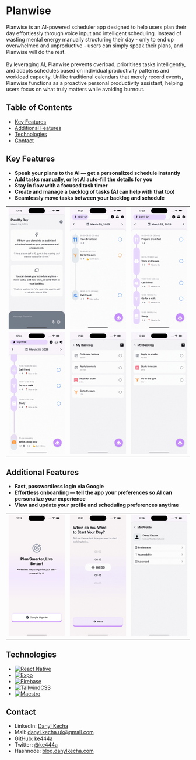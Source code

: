 # Planwise

Planwise is an AI-powered scheduler app designed to help users plan their day effortlessly through voice input and intelligent scheduling. Instead of wasting mental energy manually structuring their day - only to end up overwhelmed and unproductive - users can simply speak their plans, and Planwise will do the rest.
<br /><br />
By leveraging AI, Planwise prevents overload, prioritises tasks intelligently, and adapts schedules based on individual productivity patterns and workload capacity. Unlike traditional calendars that merely record events, Planwise functions as a proactive personal productivity assistant, helping users focus on what truly matters while avoiding burnout.

## Table of Contents
-   [Key Features](#key-features)
-   [Additional Features](#additional-features)
-   [Technologies](#technologies)
-   [Contact](#contact)

## Key Features
- **Speak your plans to the AI — get a personalized schedule instantly**
- **Add tasks manually, or let AI auto-fill the details for you**
- **Stay in flow with a focused task timer**
- **Create and manage a backlog of tasks (AI can help with that too)**
- **Seamlessly move tasks between your backlog and schedule**

<table>
  <tr>
    <td><img src="./readme/create-schedule.gif" width="300"/></td>
    <td><img src="./readme/view-schedule.gif" width="300"/></td>
    <td><img src="./readme/add-activity-ai.gif" width="300"/></td>
  </tr>
  <tr>
    <td><img src="./readme/focus-activity.gif" width="300"/></td>
    <td><img src="./readme/add-to-schedule.gif" width="300"/></td>
    <td><img src="./readme/add-backlog-items-ai.gif" width="300"/></td>
  </tr>
</table>

## Additional Features
- **Fast, passwordless login via Google**
- **Effortless onboarding — tell the app your preferences so AI can personalize your experience**
- **View and update your profile and scheduling preferences anytime**

<table>
  <tr>
    <td><img src="./readme/auth.png" width="300"/></td>
    <td><img src="./readme/onboarding.gif" width="300"/></td>
    <td><img src="./readme/profile-preferences.gif" width="300"/></td>
  </tr>
</table>

## Technologies
- [![React Native](https://img.shields.io/badge/React_Native-20232A?style=for-the-badge&logo=react&logoColor=61DAFB)](https://reactnative.dev/)
- [![Expo](https://img.shields.io/badge/Expo-1B1F23?style=for-the-badge&logo=expo&logoColor=white)](https://expo.dev/)
- [![Firebase](https://img.shields.io/badge/firebase-ffca28?style=for-the-badge&logo=firebase&logoColor=black)](https://firebase.google.com/)
- [![TailwindCSS](https://img.shields.io/badge/Tailwind_CSS-38B2AC?style=for-the-badge&logo=tailwind-css&logoColor=white)](https://tailwindcss.com/)
- [![Maestro](https://img.shields.io/badge/Maestro-20232A?style=for-the-badge&logo=maestro&logoColor=61DAFB)](https://www.maestro.dev/)

## Contact

-   LinkedIn: [Danyl Kecha](https://www.linkedin.com/in/danylkecha/)
-   Mail: danyl.kecha.uk@gmail.com
-   GitHub: [ke444a](https://github.com/ke444a)
-   Twitter: [@ke444a](https://twitter.com/ke444a)
-   Hashnode: [blog.danylkecha.com](https://blog.danylkecha.com)
